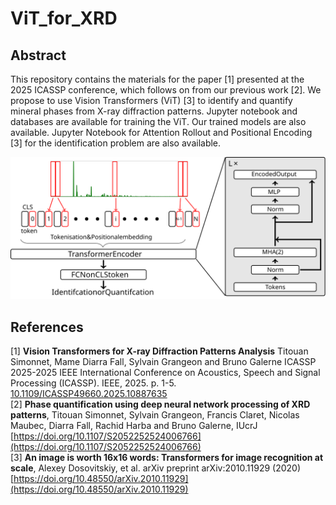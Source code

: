 # ViT_for_XRD
## Abstract  
This repository contains the materials for the paper [1] presented at the 2025 ICASSP conference, which follows on from our previous work [2].
We propose to use Vision Transformers (ViT) [3] to identify and quantify mineral phases from X-ray diffraction patterns.
Jupyter notebook and databases are available for training the ViT. Our trained models are also available.
Jupyter Notebook for Attention Rollout and Positional Encoding [3] for the identification problem are also available.


![Abstract](./Figures/Transformers_Spectral.svg)


## References
[1] **Vision Transformers for X-ray Diffraction Patterns Analysis** Titouan Simonnet, Mame Diarra Fall, Sylvain Grangeon and Bruno Galerne  ICASSP 2025-2025 IEEE International Conference on Acoustics, Speech and Signal Processing (ICASSP). IEEE, 2025. p. 1-5.
[10.1109/ICASSP49660.2025.10887635](10.1109/ICASSP49660.2025.10887635)  
[2] **Phase quantification using deep neural network processing of XRD patterns**, Titouan Simonnet,  Sylvain Grangeon,  Francis Claret,  Nicolas Maubec,  Diarra Fall,  Rachid Harba and  Bruno Galerne, IUcrJ [https://doi.org/10.1107/S2052252524006766](https://doi.org/10.1107/S2052252524006766)    
[3] **An image is worth 16x16 words: Transformers for image recognition at scale**, Alexey Dosovitskiy, et al.  arXiv preprint arXiv:2010.11929 (2020) [https://doi.org/10.48550/arXiv.2010.11929](https://doi.org/10.48550/arXiv.2010.11929)  

